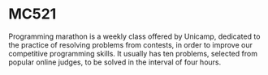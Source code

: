 # MC521

Programming marathon is a weekly class offered by Unicamp, dedicated to the practice of resolving problems from contests, in order to improve our competitive programming skills. It usually has ten problems, selected from popular online judges, to be solved in the interval of four hours.
